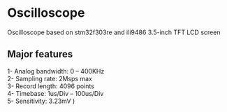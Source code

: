 # Oscilloscope

Oscilloscope based on stm32f303re and ili9486 3.5-inch TFT LCD screen

## Major features 

1- Analog bandwidth: 0 – 400KHz  
2- Sampling rate: 2Msps max  
3- Record length: 4096 points  
4- Timebase: 1us/Div – 100us/Div  
5- Sensitivity: 3.23mV
)
